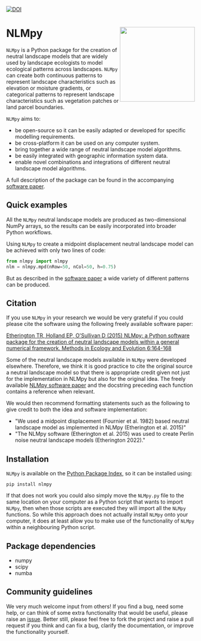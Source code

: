 [![DOI](https://zenodo.org/badge/282114690.svg)](https://zenodo.org/badge/latestdoi/282114690)

# NLMpy <img src="images/logo.png" align="right" width="200" />

`NLMpy` is a Python package for the creation of neutral landscape models that 
are widely used by landscape ecologists to model ecological patterns across 
landscapes.  `NLMpy` can create both continuous patterns to represent landscape 
characteristics such as elevation or moisture gradients, or categorical patterns 
to represent landscape characteristics such as vegetation patches or land parcel 
boundaries.

`NLMpy` aims to:

- be open-source so it can be easily adapted or developed for specific modelling requirements.
- be cross-platform it can be used on any computer system.
- bring together a wide range of neutral landscape model algorithms.
- be easily integrated with geographic information system data.
- enable novel combinations and integrations of different neutral landscape model algorithms.

A full description of the package can be found in the accompanying 
[software paper](https://besjournals.onlinelibrary.wiley.com/doi/full/10.1111/2041-210X.12308).

## Quick examples

All the `NLMpy` neutral landscape models are produced as two-dimensional NumPy arrays, so the 
results can be easily incorporated into broader Python workflows.

Using `NLMpy` to create a midpoint displacement neutral landscape model can be achieved with 
only two lines of code:

```python
from nlmpy import nlmpy
nlm = nlmpy.mpd(nRow=50, nCol=50, h=0.75)
```

But as described in the [software paper](https://besjournals.onlinelibrary.wiley.com/doi/full/10.1111/2041-210X.12308) 
a wide variety of different patterns can be produced.

## Citation

If you use `NLMpy` in your research we would be very grateful if you could please cite the 
software using the following freely available software paper:

[Etherington TR, Holland EP, O'Sullivan D (2015) NLMpy: a Python software package for 
the creation of neutral landscape models within a general numerical framework. Methods in 
Ecology and Evolution 6:164-168](https://besjournals.onlinelibrary.wiley.com/doi/full/10.1111/2041-210X.12308)

Some of the neutral landscape models available in `NLMpy` were developed elsewhere.  Therefore, we 
think it is good practice to cite the original source a neutral landscape model so that there is appropriate 
credit given not just for the implementation in NLMpy but also for the original idea.  The freely available
[NLMpy software paper](https://besjournals.onlinelibrary.wiley.com/doi/full/10.1111/2041-210X.12308) and the
docstring preceding each function contains a reference when relevant.

We would then recommend formatting statements such as the following to give credit to both the idea and software
implementation:

- "We used a midpoint displacement (Fournier et al. 1982) based neutral landscape model as implemented in NLMpy (Etherington et al. 2015)"
- "The NLMpy software (Etherington et al. 2015) was used to create Perlin noise neutral landscape models (Etherington 2022)."

## Installation

`NLMpy` is available on the [Python Package Index](https://pypi.python.org/pypi/nlmpy), so it can be installed using:

```
pip install nlmpy
```

If that does not work you could also simply move the `NLMpy.py` file to the same location 
on your computer as a Python script that wants to import `NLMpy`, then when those scripts are 
executed they will import all the `NLMpy` functions.  So while this approach does not 
actually install `NLMpy` onto your computer, it does at least allow you to make use of the 
functionality of `NLMpy` within a neighbouring Python script.

## Package dependencies

- numpy
- scipy
- numba

## Community guidelines

We very much welcome input from others\! If you find a bug, need some
help, or can think of some extra functionality that would be useful,
please raise an
[issue](https://github.com/tretherington/nlmpy/issues). Better
still, please feel free to fork the project and raise a pull request if
you think and can fix a bug, clarify the documentation, or improve the
functionality yourself.

